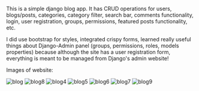 This is a simple django blog app. It has CRUD operations for users, blogs/posts, categories, category filter, search bar, comments functionality, login, user registration, groups, permissions,
featured posts functionality, etc.

I did use bootstrap for styles, integrated crispy forms, learned really useful things about Django-Admin panel (groups, permissions, roles, models properties) because although the site has a user registration form, everything is meant
to be managed from Django's admin website!

Images of website:

![blog](https://github.com/Luis-Solano19/Django-BlogApp/assets/167251688/5c6ac4b1-a197-4477-9b4d-0f55d80401b8)
![blog8](https://github.com/Luis-Solano19/Django-BlogApp/assets/167251688/ab61af1e-0530-483e-babf-805f40d639c8)
![blog4](https://github.com/Luis-Solano19/Django-BlogApp/assets/167251688/f37374b5-7dd8-443f-ab03-e160d426ccdf)
![blog5](https://github.com/Luis-Solano19/Django-BlogApp/assets/167251688/61e84af8-658b-4aed-a281-374fa88b5586)
![blog6](https://github.com/Luis-Solano19/Django-BlogApp/assets/167251688/8467d7b4-928b-492b-aa3c-4dc8e348d524)
![blog7](https://github.com/Luis-Solano19/Django-BlogApp/assets/167251688/998efe10-de37-4791-90db-a0db62fa796c)
![blog9](https://github.com/Luis-Solano19/Django-BlogApp/assets/167251688/b26955c1-d745-44d5-a281-9531962d1a07)



